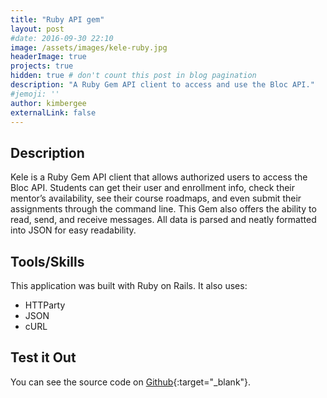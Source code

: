 ```yaml
---
title: "Ruby API gem"
layout: post
#date: 2016-09-30 22:10
image: /assets/images/kele-ruby.jpg
headerImage: true
projects: true
hidden: true # don't count this post in blog pagination
description: "A Ruby Gem API client to access and use the Bloc API."
#jemoji: ''
author: kimbergee
externalLink: false
---
```


## Description

Kele is a Ruby Gem API client that allows authorized users to access the Bloc API. Students can get their user and enrollment info, check their mentor’s availability, see their course roadmaps, and even submit their assignments through the command line. This Gem also offers the ability to read, send, and receive messages. All data is parsed and neatly formatted into JSON for easy readability.

## Tools/Skills
This application was built with Ruby on Rails. It also uses:

* HTTParty
* JSON
* cURL

## Test it Out

You can see the source code on [Github](https://github.com/kimbergee/kele){:target="_blank"}.
